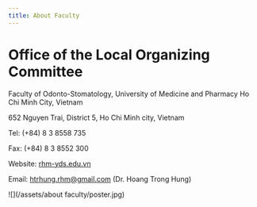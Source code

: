 ```yaml
---
title: About Faculty
---
```


# Office of the Local Organizing Committee

Faculty of Odonto-Stomatology, University of Medicine and Pharmacy Ho Chi Minh City, Vietnam

652 Nguyen Trai, District 5, Ho Chi Minh city, Vietnam

Tel: (+84) 8 3 8558 735

Fax: (+84) 8 3 8552 300

Website: [rhm-yds.edu.vn](http://rhm-yds.edu.vn)

Email: htrhung.rhm@gmail.com (Dr. Hoang Trong Hung)

![](/assets/about faculty/poster.jpg)
